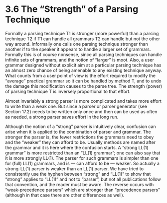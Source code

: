 # 3.6 The “Strength” of a Parsing Technique

Formally a parsing technique T1 is stronger (more powerful) than a parsing technique T2 if T1 can handle all grammars T2 can handle but not the other way around. Informally one calls one parsing technique stronger than another if to the speaker it appears to handle a larger set of grammars. Formally this is of course nonsense, since all parsing techniques can handle infinite sets of grammars, and the notion of “larger” is moot. Also, a user grammar designed without explicit aim at a particular parsing technique has an almost zero chance of being amenable to any existing technique anyway. What counts from a user point of view is the effort required to modify the “average” practical grammar so it can be handled by method T, and to undo the damage this modification causes to the parse tree. The strength (power) of parsing technique T is inversely proportional to that effort.

Almost invariably a strong parser is more complicated and takes more effort to write than a weak one. But since a parser or parser generator (see Section 17.2) needs to be written only once and then can be used as often as needed, a strong parser saves effort in the long run.

Although the notion of a “strong” parser is intuitively clear, confusion can arise when it is applied to the combination of parser and grammar. The stronger the parser is, the fewer restrictions the grammars need to obey and the “weaker” they can afford to be. Usually methods are named after the grammar and it is here where the confusion starts. A “strong LL(1) grammar” is more restricted than an “LL(1) grammar”; one can also say that it is more strongly LL(1). The parser for such grammars is simpler than one for (full) LL(1) grammars, and is — can afford to be — weaker. So actually a strong-LL(1) parser is weaker than an LL(1) parser. We have tried to consistently use the hyphen between “strong” and “LL(1)” to show that “strong” applies to “LL(1)” and not to “parser”, but not all publications follow that convention, and the reader must be aware. The reverse occurs with “weak-precedence parsers” which are stronger than “precedence parsers” (although in that case there are other differences as well).
